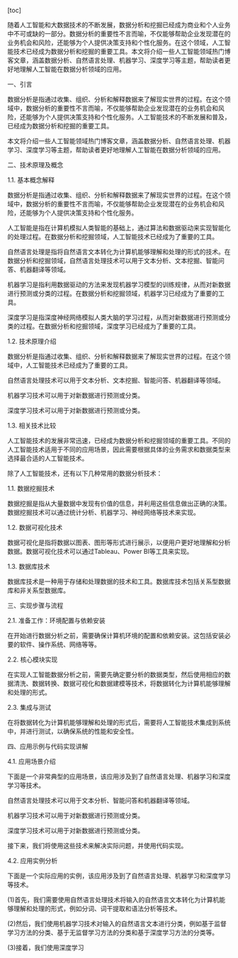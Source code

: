 
[toc]                    
                
                
随着人工智能和大数据技术的不断发展，数据分析和挖掘已经成为商业和个人业务中不可或缺的一部分。数据分析的重要性不言而喻，不仅能够帮助企业发现潜在的业务机会和风险，还能够为个人提供决策支持和个性化服务。在这个领域，人工智能技术已经成为数据分析和挖掘的重要工具。本文将介绍一些人工智能领域热门博客文章，涵盖数据分析、自然语言处理、机器学习、深度学习等主题，帮助读者更好地理解人工智能在数据分析领域的应用。

一、引言

数据分析是指通过收集、组织、分析和解释数据来了解现实世界的过程。在这个领域中，数据分析的重要性不言而喻，不仅能够帮助企业发现潜在的业务机会和风险，还能够为个人提供决策支持和个性化服务。人工智能技术的不断发展和普及，已经成为数据分析和挖掘的重要工具。

本文将介绍一些人工智能领域热门博客文章，涵盖数据分析、自然语言处理、机器学习、深度学习等主题，帮助读者更好地理解人工智能在数据分析领域的应用。

二、技术原理及概念

1.1. 基本概念解释

数据分析是指通过收集、组织、分析和解释数据来了解现实世界的过程。在这个领域中，数据分析的重要性不言而喻，不仅能够帮助企业发现潜在的业务机会和风险，还能够为个人提供决策支持和个性化服务。

人工智能是指在计算机模拟人类智能的基础上，通过算法和数据驱动来实现智能化的处理过程。在数据分析和挖掘领域，人工智能技术已经成为了重要的工具。

自然语言处理是指将自然语言文本转化为计算机能够理解和处理的形式的技术。在数据分析和挖掘领域，自然语言处理技术可以用于文本分析、文本挖掘、智能问答、机器翻译等领域。

机器学习是指利用数据驱动的方法来发现机器学习模型的训练规律，从而对新数据进行预测或分类的过程。在数据分析和挖掘领域，机器学习已经成为了重要的工具。

深度学习是指深度神经网络模拟人类大脑的学习过程，从而对新数据进行预测或分类的过程。在数据分析和挖掘领域，深度学习已经成为了重要的工具。

1.2. 技术原理介绍

数据分析是指通过收集、组织、分析和解释数据来了解现实世界的过程。在这个领域中，人工智能技术已经成为了重要的工具。

自然语言处理技术可以用于文本分析、文本挖掘、智能问答、机器翻译等领域。

机器学习技术可以用于对新数据进行预测或分类。

深度学习技术可以用于对新数据进行预测或分类。

1.3. 相关技术比较

人工智能技术的发展非常迅速，已经成为数据分析和挖掘领域的重要工具。不同的人工智能技术适用于不同的应用场景，因此需要根据具体的业务需求和数据类型来选择最合适的人工智能技术。

除了人工智能技术，还有以下几种常用的数据分析技术：

1.1. 数据挖掘技术

数据挖掘是指从大量数据中发现有价值的信息，并利用这些信息做出正确的决策。数据挖掘技术可以通过统计分析、机器学习、神经网络等技术来实现。

1.2. 数据可视化技术

数据可视化是指将数据以图表、图形等形式进行展示，以便用户更好地理解和分析数据。数据可视化技术可以通过Tableau、Power BI等工具来实现。

1.3. 数据库技术

数据库技术是一种用于存储和处理数据的技术和工具。数据库技术包括关系型数据库和非关系型数据库。

三、实现步骤与流程

2.1. 准备工作：环境配置与依赖安装

在开始进行数据分析之前，需要确保计算机环境的配置和依赖安装。这包括安装必要的软件、操作系统、网络等等。

2.2. 核心模块实现

在实现人工智能数据分析之前，需要先确定要分析的数据类型，然后使用相应的数据清洗、数据转换、数据可视化和数据建模等技术，将数据转化为计算机能够理解和处理的形式。

2.3. 集成与测试

在将数据转化为计算机能够理解和处理的形式后，需要将人工智能技术集成到系统中，并进行测试，以确保系统的性能和安全性。

四、应用示例与代码实现讲解

4.1. 应用场景介绍

下面是一个非常典型的应用场景，该应用涉及到了自然语言处理、机器学习和深度学习等技术。

自然语言处理技术可以用于文本分析、智能问答和机器翻译等领域。

机器学习技术可以用于对新数据进行预测或分类。

深度学习技术可以用于对新数据进行预测或分类。

接下来，我们将使用这些技术来解决实际问题，并使用代码实现。

4.2. 应用实例分析

下面是一个实际应用的实例，该应用涉及到了自然语言处理、机器学习和深度学习等技术。

(1)首先，我们需要使用自然语言处理技术将输入的自然语言文本转化为计算机能够理解和处理的形式，例如分词、词干提取和语法分析等技术。

(2)然后，我们使用机器学习技术对输入的自然语言文本进行分类，例如基于监督学习方法的分类、基于无监督学习方法的分类和基于深度学习方法的分类等。

(3)接着，我们使用深度学习


